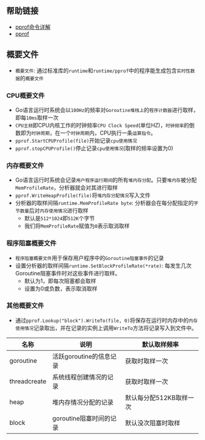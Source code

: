 ## 帮助链接
- [pprof命令详解](https://www.kancloud.cn/cattong/go_command_tutorial/261357)
- [pprof](https://www.cnblogs.com/qcrao-2018/p/11832732.html)


## 概要文件
- `概要文件`: 通过标准库的`runtime`和`runtime/pprof`中的程序能生成包含`实时性数据`的`概要文件`


### CPU概要文件
- Go语言运行时系统会以`100Hz`的频率对`Goroutine堆栈上`的`程序计数器`进行取样，即每`10ms`取样一次
- `CPU主频`即CPU内核工作的时钟频率`CPU Clock Speed`(单位HZ)，`时钟频率`的倒数即为`时钟周期`，在一个`时钟周期`内，CPU执行一条`运算指令`。
- `pprof.StartCPUProfile(file)`开始记录`cpu使用情况`
- `pprof.stopCPUProfile()`停止记录`cpu使用情况`(取样的频率设置为0)

### 内存概要文件
- Go语言运行时系统会记录`用户程序运行期间`的所有`堆内存分配`。只要`堆内存`被分配`MemProfileRate`，分析器就会对其进行取样
- `pprof.WriteHeapProfile(file)`将`堆内存分配情况`写入文件
- 分析器的取样间隔`runtime.MemProfileRate byte`: 分析器会在每分配指定的`字节数量`后对`内存使用情况`进行取样
    + 默认是`512*1024`即`512K`个字节
    + 我们将`MemProfileRate`赋值为`0`表示取消取样

### 程序阻塞概要文件
- `程序阻塞概要文件`用于保存用户程序中的`Goroutine阻塞事件`的记录
- 设置分析器的取样间隔`runtime.SetBlockProfileRate(*rate)`: 每发生几次Goroutine阻塞事件时对这些事件进行取样。
    + 默认为1，即每次阻塞都会取样
    + 设置为0或负数，表示取消取样


### 其他概要文件
- 通过`pprof.Lookup("block").WriteTo(file, 0)`将保存在运行时内存中的`内存使用情况`记录取出，并在记录的实例上调用`WriteTo`方法将记录写入到文件中。

|     名称     |           说明          |       默认取样频率      |
|--------------|-------------------------|-------------------------|
| goroutine    | 活跃goroutine的信息记录 | 获取时取样一次          |
| threadcreate | 系统线程创建情况的记录  | 获取时取样一次          |
| heap         | 堆内存情况分配的记录    | 默认每分配512KB取样一次 |
| block        | goroutine阻塞时间的记录 | 默认没次阻塞时取样      |
